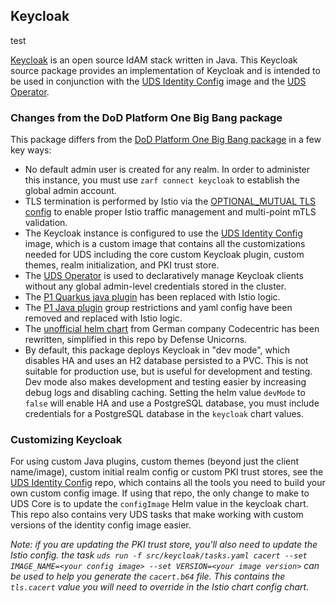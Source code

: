 ## Keycloak
test

[Keycloak](https://www.keycloak.org/) is an open source IdAM stack written in Java. This Keycloak source package provides an implementation of Keycloak and is intended to be used in conjunction with the [UDS Identity Config](https://github.com/defenseunicorns/uds-identity-config) image and the [UDS Operator](../pepr/operator/README.md).

### Changes from the DoD Platform One Big Bang package

This package differs from the [DoD Platform One Big Bang package](https://repo1.dso.mil/big-bang/product/packages/keycloak) in a few key ways:

- No default admin user is created for any realm. In order to administer this instance, you must use `zarf connect keycloak` to establish the global admin account.
- TLS termination is performed by Istio via the [OPTIONAL_MUTUAL TLS config](https://istio.io/latest/docs/reference/config/networking/gateway/#ServerTLSSettings-TLSmode) to enable proper Istio traffic management and multi-point mTLS validation.
- The Keycloak instance is configured to use the [UDS Identity Config](https://github.com/defenseunicorns/uds-identity-config) image, which is a custom image that contains all the customizations needed for UDS including the core custom Keycloak plugin, custom themes, realm initialization, and PKI trust store.
- The [UDS Operator](../pepr/operator/README.md) is used to declaratively manage Keycloak clients without any global admin-level credentials stored in the cluster.
- The [P1 Quarkus java plugin](https://repo1.dso.mil/big-bang/product/plugins/keycloak-p1-auth-plugin/-/tree/main/quarkus-ext-routing?ref_type=heads) has been replaced with Istio logic.
- The [P1 Java plugin](https://repo1.dso.mil/big-bang/product/plugins/keycloak-p1-auth-plugin) group restrictions and yaml config have been removed and replaced with Istio logic.
- The [unofficial helm chart](https://github.com/codecentric/helm-charts/tree/master/charts/keycloak) from German company Codecentric has been rewritten, simplified in this repo by Defense Unicorns.
- By default, this package deploys Keycloak in "dev mode", which disables HA and uses an H2 database persisted to a PVC. This is not suitable for production use, but is useful for development and testing. Dev mode also makes development and testing easier by increasing debug logs and disabling caching. Setting the helm value `devMode` to `false` will enable HA and use a PostgreSQL database, you must include credentials for a PostgreSQL database in the `keycloak` chart values.

### Customizing Keycloak

For using custom Java plugins, custom themes (beyond just the client name/image), custom initial realm config or custom PKI trust stores, see the [UDS Identity Config](https://github.com/defenseunicorns/uds-identity-config) repo, which contains all the tools you need to build your own custom config image. If using that repo, the only change to make to UDS Core is to update the `configImage` Helm value in the keycloak chart. This repo also contains very UDS tasks that make working with custom versions of the identity config image easier.

_Note: if you are updating the PKI trust store, you'll also need to update the Istio config. the task `uds run -f src/keycloak/tasks.yaml cacert --set IMAGE_NAME=<your config image> --set VERSION=<your image version>` can be used to help you generate the `cacert.b64` file. This contains the `tls.cacert` value you will need to override in the Istio chart config chart._
